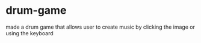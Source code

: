 # drum-game
made a drum game that allows user to create music by clicking the image or using the keyboard

